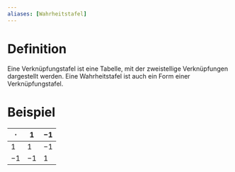 ```yaml
---
aliases: [Wahrheitstafel]
---
```

# Definition
Eine Verknüpfungstafel ist eine Tabelle, mit der zweistellige Verknüpfungen dargestellt werden. Eine Wahrheitstafel ist auch ein Form einer Verknüpfungstafel.
# Beispiel
|$\cdot$| $1$|$-1$|
|---|---|---|
|$1$|$1$|$-1$|
|$-1$|$-1$|1|

